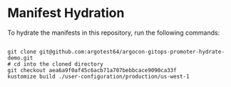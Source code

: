 
# Manifest Hydration

To hydrate the manifests in this repository, run the following commands:

```shell

git clone git@github.com:argotest64/argocon-gitops-promoter-hydrate-demo.git
# cd into the cloned directory
git checkout aea6a9f0af45c6acb71a707bebbcace9090ca33f
kustomize build ./user-configuration/production/us-west-1
```